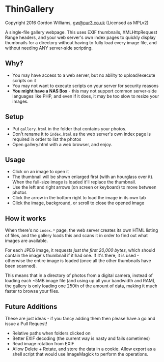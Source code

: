 ThinGallery
===========

Copyright 2016 Gordon Williams, gw@pur3.co.uk (Licensed as MPLv2)

A single-file gallery webpage. This uses EXIF thumbnails, XMLHttpRequest Range headers, 
and your web server's own index pages to quickly display thumbnails for a directory without
having to fully load every image file, and without needing ANY server-side scripting.

Why?
----

* You may have access to a web server, but no ability to upload/execute scripts on it
* You may not want to execute scripts on your server for security reasons
* **You might have a NAS Box** - this may not support common server-side 
languages like PHP, and even if it does, it may be too slow to resize your images.

Setup
-----

* Put `gallery.html` in the folder that contains your photos. 
* Don't rename it to `index.html` as the web server's own index page is required in order to list the photos
* Open gallery.html with a web browser, and enjoy.

Usage
-----

* Click on an image to open it
* The thumbnail will be shown enlarged first (with an hourglass over it). When the full-size image is loaded it'll replace the thumbnail.
* Use the left and right arrows (on screen or keyboard) to move between photos
* Click the arrow in the bottom right to load the image in its own tab
* Click the image, background, or scroll to close the opened image

How it works
------------

When there's no `index.*` page, the web server creates its own HTML listing of files, and
the gallery loads this and scans it in order to find out what images are available.

For each JPEG image, it requests *just the first 20,000 bytes*, which should contain the
image's thumbnail if it had one. If it's there, it is used - otherwise the entire image
is loaded (once all the other thumbnails have been scanned).

This means that in a directory of photos from a digital camera, instead of loading each
~5MB image file (and using up all your bandwidth and RAM), the gallery is only loading 
one 250th of the amount of data, making it much faster to browse your files.

Future Additions
----------------

These are just ideas - if you fancy adding them then please have a go and issue a Pull Request!

* Relative paths when folders clicked on
* Better EXIF decoding (the current way is nasty and fails sometimes)
* Read image rotation from EXIF
* Allow Delete + Rotate, and store the data in a cookie. Allow export as a shell script that would use ImageMagick to perform the operations.

